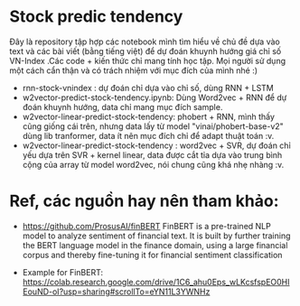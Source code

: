 # Stock predic tendency
Đây là repository tập hợp các notebook  mình tìm hiểu về chủ đề dựa vào text và các bài viết 
(bằng tiếng việt) để dự đoán khuynh hướng giá chỉ số VN-Index
.Các code + kiến thức chỉ mang tính học tập. Mọi người sử dụng một cách cẩn thận và có trách nhiệm với mục đích của mình nhé :)

- rnn-stock-vnindex : dự đoán chỉ dựa vào chỉ số, dùng RNN + LSTM
- w2vector-predict-stock-tendency.ipynb: Dùng Word2vec + RNN để dự đoán khuynh hướng, data chỉ mang mục đích sample.
- w2vector-linear-predict-stock-tendency: phobert + RNN, mình thấy cũng giống cái trên, nhưng data lấy từ model "vinai/phobert-base-v2" dùng lib tranformer, data ít nên mục đích chỉ để adapt thuật toán :v.
- w2vector-linear-predict-stock-tendency : word2vec + SVR, dự đoán chỉ yếu dựa trên SVR + kernel linear, data được cắt tỉa dựa vào trung bình cộng của array từ model word2vec, nói chung cũng khá nhẹ nhàng :v.


# Ref, các nguồn hay nên tham khảo:
- https://github.com/ProsusAI/finBERT
FinBERT is a pre-trained NLP model to analyze sentiment of financial text. It is built by further training the BERT language model in the finance domain, using a large financial corpus and thereby fine-tuning it for financial sentiment classification

- Example for FinBERT:
https://colab.research.google.com/drive/1C6_ahu0Eps_wLKcsfspEO0HIEouND-oI?usp=sharing#scrollTo=eYN11L3YWNHz